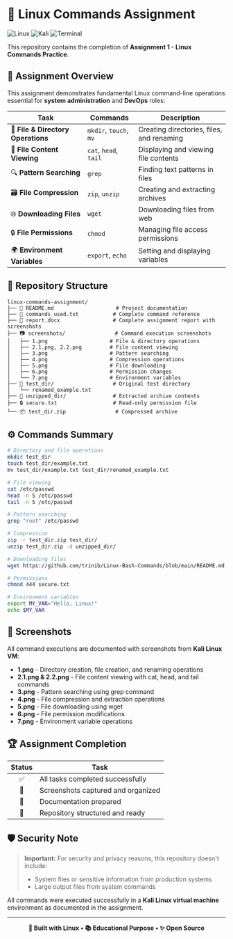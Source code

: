 # 🐧 Linux Commands Assignment

![Linux](https://img.shields.io/badge/Linux-FCC624?style=for-the-badge&logo=linux&logoColor=black)
![Kali](https://img.shields.io/badge/Kali-268BEE?style=for-the-badge&logo=kalilinux&logoColor=white)
![Terminal](https://img.shields.io/badge/Terminal-4D4D4D?style=for-the-badge&logo=gnometerminal&logoColor=white)

This repository contains the completion of **Assignment 1 - Linux Commands Practice**.

## 🎯 Assignment Overview

This assignment demonstrates fundamental Linux command-line operations essential for **system administration** and **DevOps** roles:

| Task | Commands | Description |
|------|----------|-------------|
| 📁 **File & Directory Operations** | `mkdir`, `touch`, `mv` | Creating directories, files, and renaming |
| 👀 **File Content Viewing** | `cat`, `head`, `tail` | Displaying and viewing file contents |
| 🔍 **Pattern Searching** | `grep` | Finding text patterns in files |
| 🗃️ **File Compression** | `zip`, `unzip` | Creating and extracting archives |
| 🌐 **Downloading Files** | `wget` | Downloading files from web |
| 🔒 **File Permissions** | `chmod` | Managing file access permissions |
| 🌍 **Environment Variables** | `export`, `echo` | Setting and displaying variables |

## 📂 Repository Structure

```
linux-commands-assignment/
├── 📝 README.md                    # Project documentation
├── 📜 commands_used.txt           # Complete command reference
├── 📄 report.docx                 # Complete assignment report with screenshots
├── 📷 screenshots/                # Command execution screenshots
│   ├── 1.png                    # File & directory operations
│   ├── 2.1.png, 2.2.png         # File content viewing
│   ├── 3.png                    # Pattern searching
│   ├── 4.png                    # Compression operations
│   ├── 5.png                    # File downloading
│   ├── 6.png                    # Permission changes
│   └── 7.png                    # Environment variables
├── 📁 test_dir/                   # Original test directory
│   └── renamed_example.txt
├── 📁 unzipped_dir/               # Extracted archive contents
├── 🔒 secure.txt                  # Read-only permission file
└── 📦 test_dir.zip                # Compressed archive
```

## ⚙️ Commands Summary

```bash
# Directory and file operations
mkdir test_dir
touch test_dir/example.txt
mv test_dir/example.txt test_dir/renamed_example.txt

# File viewing
cat /etc/passwd
head -n 5 /etc/passwd
tail -n 5 /etc/passwd

# Pattern searching
grep "root" /etc/passwd

# Compression
zip -r test_dir.zip test_dir/
unzip test_dir.zip -d unzipped_dir/

# Downloading files
wget https://github.com/trinib/Linux-Bash-Commands/blob/main/README.md

# Permissions
chmod 444 secure.txt

# Environment variables
export MY_VAR="Hello, Linux!"
echo $MY_VAR
```

## 📸 Screenshots

All command executions are documented with screenshots from **Kali Linux VM**:

- **1.png** - Directory creation, file creation, and renaming operations
- **2.1.png & 2.2.png** - File content viewing with cat, head, and tail commands
- **3.png** - Pattern searching using grep command
- **4.png** - File compression and extraction operations
- **5.png** - File downloading using wget
- **6.png** - File permission modifications
- **7.png** - Environment variable operations

## 🏆 Assignment Completion

<div align="center">

| Status | Task |
|:------:|------|
| ✅ | All tasks completed successfully |
| 📸 | Screenshots captured and organized |
| 📝 | Documentation prepared |
| 📁 | Repository structured and ready |

</div>  

## 🛡️ Security Note

> **Important:** For security and privacy reasons, this repository doesn't include:
> - System files or sensitive information from production systems
> - Large output files from system commands

All commands were executed successfully in a **Kali Linux virtual machine** environment as documented in the assignment.

---

<div align="center">

**🐧 Built with Linux • 📚 Educational Purpose • ✨ Open Source**

</div>